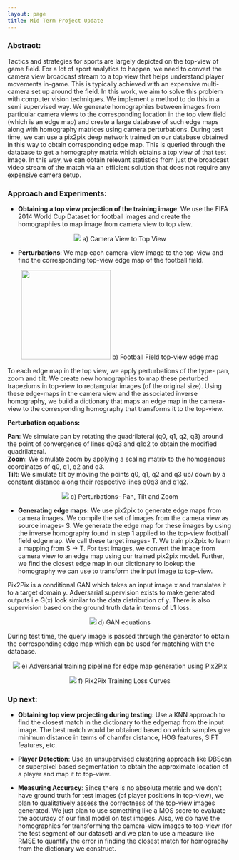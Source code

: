 ```yaml
---
layout: page
title: Mid Term Project Update
---
```


<!-- <p class="message">
  Hey there! This page is included as an example. Feel free to customize it for your own use upon downloading. Carry on!
</p> -->

### Abstract:
Tactics and strategies for sports are largely depicted on the top-view of game field. For a lot of sport analytics to happen, we need to convert the camera view broadcast stream to a top view that helps understand player movements in-game. This is typically achieved with an expensive multi-camera set up around the field. In this work, we aim to solve this problem with computer vision techniques. We implement a method to do this in a semi supervised way. We generate homographies between images from particular camera views to the corresponding location in the top view field (which is an edge map) and create a large database of such edge maps along with homography matrices using camera perturbations. During test time, we can use a pix2pix deep network trained on our database obtained in this way to obtain corresponding edge map. This is queried through the database to get a homography matrix which obtains a top view of that test image. In this way, we can obtain relevant statistics from just the broadcast video stream of the match via an efficient solution that does not require any expensive camera setup.


### Approach and Experiments:

+ **Obtaining a top view projection of the training image**: We use the FIFA 2014 World Cup Dataset for football images and create the homographies to map image from camera view to top view.  

<p align="center">
	<img src="{{site.baseurl}}/public/camera2top.png" />
	a) Camera View to Top View
</p>

+ **Perturbations**: We map each camera-view image to the top-view and find the corresponding top-view edge map of the football field.  

<p align="center">
	<img height="200px" src="{{site.baseurl}}/public/football_field.jpg" />
	b) Football Field top-view edge map
</p>

To each edge map in the top view, we apply perturbations of the type- pan, zoom and tilt. We create new homographies to map these perturbed trapeziums in top-view to rectangular images (of the original size). Using these edge-maps in the camera view and the associated inverse homography, we build a dictionary that maps an edge map in the camera-view to the corresponding homography that transforms it to the top-view.

**Perturbation equations:**

**Pan**: We simulate pan by rotating the quadrilateral (q0, q1, q2, q3) around the point of convergence of lines q0q3 and q1q2 to obtain the modified quadrilateral.  
**Zoom**: We simulate zoom by applying a scaling matrix to the homogenous coordinates of q0, q1, q2 and q3.  
**Tilt**: We simulate tilt by moving the points q0, q1, q2 and q3 up/ down by a constant distance along their respective lines q0q3 and q1q2.

<p align="center">
	<img src="{{site.baseurl}}/public/zpt.png" />
	c) Perturbations- Pan, Tilt and Zoom
</p>


+ **Generating edge maps:** We use pix2pix to generate edge maps from camera images. We compile the set of images from the camera view as source images- S. We generate the edge map for these images by using the inverse homography found in step 1 applied to the top-view football field edge map. We call these target images- T. We train pix2pix to learn a mapping from S -> T. For test images, we convert the image from camera view to an edge map using our trained pix2pix model. Further, we find the closest edge map in our dictionary to lookup the homography we can use to transform the input image to top-view.

Pix2Pix is a conditional GAN which takes an input image x and translates it to a target domain y. Adversarial supervision exists to make generated outputs i.e G(x) look similar to the data distribution of y. There is also supervision based on the ground truth data in terms of L1 loss.

<p align="center">
	<img src="{{site.baseurl}}/public/GAN.png" />
	d) GAN equations
</p>

During test time, the query image is passed through the generator to obtain the corresponding edge map which can be used for matching with the database.

<p align="center">
	<img src="{{site.baseurl}}/public/pix2pix.png" />
	e) Adversarial training pipeline for edge map generation using Pix2Pix 
</p>

<p align="center">
	<img src="{{site.baseurl}}/public/pix2pixloss.png" />
	f) Pix2Pix Training Loss Curves
</p>

### Up next:
+ **Obtaining top view projecting during testing**: Use a KNN approach to find the closest match in the dictionary to the edgemap from the input image. The best match would be obtained based on which samples give minimum distance in terms of chamfer distance, HOG features, SIFT features, etc.


+ **Player Detection**: Use an unsupervised clustering approach like DBScan or superpixel based segmentation to obtain the approximate location of a player and map it to top-view.

+ **Measuring Accuracy**: Since there is no absolute metric and we don't have ground truth for test images (of player positions in top-view), we plan to qualitatively assess the correctness of the top-view images generated. We just plan to use something like a MOS score to evaluate the accuracy of our final model on test images. Also, we do have the homographies for transforming the camera-view images to top-view (for the test segment of our dataset) and we plan to use a measure like RMSE to quantify the error in finding the closest match for homography from the dictionary we construct.